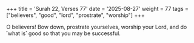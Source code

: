 +++
title = 'Surah 22, Verses 77'
date = '2025-08-27'
weight = 77
tags = ["believers", "good", "lord", "prostrate", "worship"]
+++

O believers! Bow down, prostrate yourselves, worship your Lord, and do ˹what is˺ good so that you may be successful.